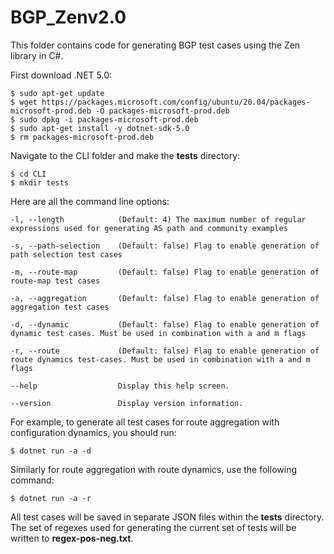 # BGP_Zenv2.0
This folder contains code for generating BGP test cases using the Zen library in C#.

First download .NET 5.0:
```
$ sudo apt-get update
$ wget https://packages.microsoft.com/config/ubuntu/20.04/packages-microsoft-prod.deb -O packages-microsoft-prod.deb
$ sudo dpkg -i packages-microsoft-prod.deb
$ sudo apt-get install -y dotnet-sdk-5.0
$ rm packages-microsoft-prod.deb
```

Navigate to the CLI folder and make the **tests** directory:
```
$ cd CLI
$ mkdir tests
```

Here are all the command line options:
```
-l, --length            (Default: 4) The maximum number of regular expressions used for generating AS path and community examples

-s, --path-selection    (Default: false) Flag to enable generation of path selection test cases

-m, --route-map         (Default: false) Flag to enable generation of route-map test cases

-a, --aggregation       (Default: false) Flag to enable generation of aggregation test cases

-d, --dynamic           (Default: false) Flag to enable generation of dynamic test cases. Must be used in combination with a and m flags

-r, --route             (Default: false) Flag to enable generation of route dynamics test-cases. Must be used in combination with a and m flags

--help                  Display this help screen.

--version               Display version information.
```

For example, to generate all test cases for route aggregation with configuration dynamics, you should run:
```
$ dotnet run -a -d
```

Similarly for route aggregation with route dynamics, use the following command:
```
$ dotnet run -a -r
```

All test cases will be saved in separate JSON files within the **tests** directory. The set of regexes used for generating the current set of tests will be written to **regex-pos-neg.txt**.